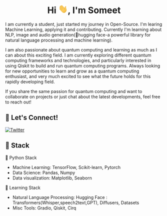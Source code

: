 <h1 align="center">Hi <img src="https://raw.githubusercontent.com/ABSphreak/ABSphreak/master/gifs/Hi.gif" width="30px">, I'm Someet</h1>

I am currently a student, just started my journey in Open-Source. I'm learing Machine Learning, applying it and contributing. Currently I'm learning about NLP, image and audio generation(🤗hugging face-a powerful library for natural language processing and machine learning).

I am also passionate about quantum computing and learning as much as I can about this exciting field. I am currently exploring different quantum computing frameworks and technologies, and particularly interested in using Qiskit to build and run quantum computing programs. Always looking for new opportunities to learn and grow as a quantum computing enthusiast, and very much excited to see what the future holds for this rapidly developing field.

If you share the same passion for quantum computing and want to collaborate on projects or just chat about the latest developments, feel free to reach out! 

## 🔗 Let's Connect!
<a href="https://twitter.com/someetsahoo" target="_blank"><img alt="Twitter" src="https://img.shields.io/badge/twitter-%231DA1F2.svg?&style=for-the-badge&logo=twitter&logoColor=white" /></a>

## 🔨 Stack
🐍 Python Stack
- Machine Learning: TensorFlow, Scikit-learn, Pytorch
- Data Science: Pandas, Numpy
- Data visualization: Matplotlib, Seaborn 

:book: Learning Stack
- Natural Language Processing: Hugging Face : Transformers(Whisper,speech2text,GPT), Diffusers, Datasets
- Misc Tools: Gradio, Qiskit, Cirq
